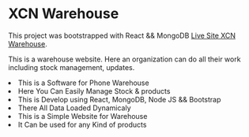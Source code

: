 # XCN Warehouse

This project was bootstrapped with React && MongoDB [Live Site XCN Warehouse](https://github.com/facebook/create-react-app).



This is a warehouse website. Here an organization can do all their work including stock management, updates.

<li>This is a Software for Phone Warehouse</li>
<li>Here You Can Easily Manage Stock & products</li>
<li>This is Develop using React, MongoDB, Node JS && Bootstrap</li>
<li>There All Data Loaded Dynamicaly</li>
<li>This is a Simple Website for Warehouse</li>
<li>It Can be used for any Kind of products</li>
